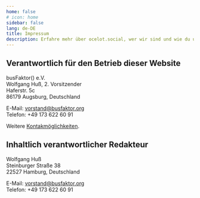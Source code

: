 ```yaml
---
home: false
# icon: home
sidebar: false
lang: de-DE
title: Impressum
description: Erfahre mehr über ocelot.social, wer wir sind und wie du uns erreichst. In unserem Impressum findest du Informationen zum Projekt sowie Kontakte.
---
```


## Verantwortlich für den Betrieb dieser Website

busFaktor() e.V.  
Wolfgang Huß, 2. Vorsitzender  
Haferstr. 5c  
86179 Augsburg, Deutschland

E-Mail: <vorstand@busfaktor.org>  
Telefon: +49 173 622 60 91

Weitere [Kontakmöglichkeiten](/de/contact/).

## Inhaltlich verantwortlicher Redakteur

Wolfgang Huß  
Steinburger Straße 38  
22527 Hamburg, Deutschland

E-Mail: <vorstand@busfaktor.org>  
Telefon: +49 173 622 60 91
